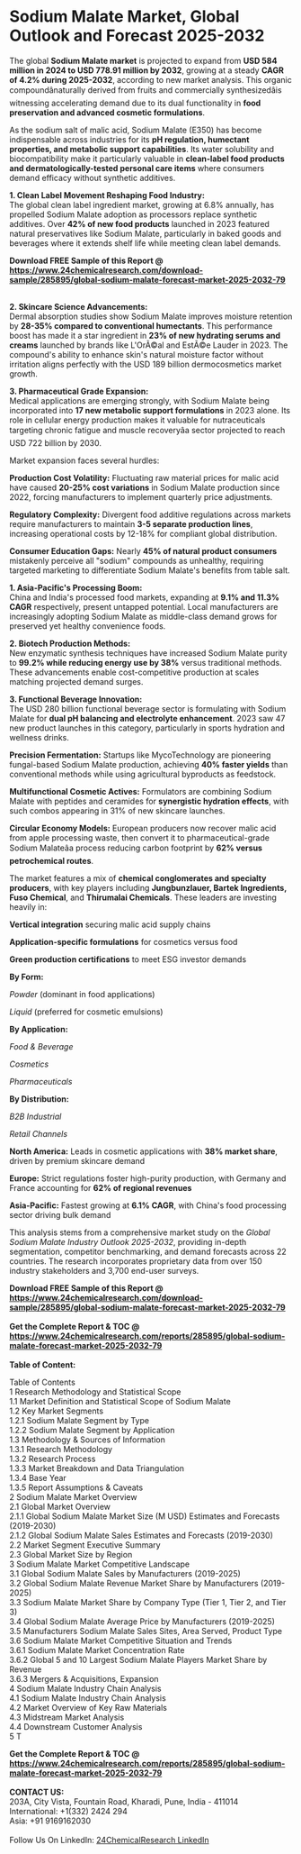 <h1>Sodium Malate Market, Global Outlook and Forecast 2025-2032</h1><p>The global <strong>Sodium Malate market</strong> is projected to expand from <strong>USD 584 million in 2024 to USD 778.91 million by 2032</strong>, growing at a steady <strong>CAGR of 4.2% during 2025-2032</strong>, according to new market analysis. This organic compoundânaturally derived from fruits and commercially synthesizedâis witnessing accelerating demand due to its dual functionality in <strong>food preservation and advanced cosmetic formulations</strong>.</p><p>As the sodium salt of malic acid, Sodium Malate (E350) has become indispensable across industries for its <strong>pH regulation, humectant properties, and metabolic support capabilities</strong>. Its water solubility and biocompatibility make it particularly valuable in <strong>clean-label food products and dermatologically-tested personal care items</strong> where consumers demand efficacy without synthetic additives.</p><p><strong>1. Clean Label Movement Reshaping Food Industry:</strong><br>
The global clean label ingredient market, growing at 6.8% annually, has propelled Sodium Malate adoption as processors replace synthetic additives. Over <strong>42% of new food products</strong> launched in 2023 featured natural preservatives like Sodium Malate, particularly in baked goods and beverages where it extends shelf life while meeting clean label demands.</p><div><b>Download FREE Sample of this Report @ 
            <a href="https://www.24chemicalresearch.com/download-sample/285895/global-sodium-malate-forecast-market-2025-2032-79">
            https://www.24chemicalresearch.com/download-sample/285895/global-sodium-malate-forecast-market-2025-2032-79</a></b></div><br><p><strong>2. Skincare Science Advancements:</strong><br>
Dermal absorption studies show Sodium Malate improves moisture retention by <strong>28-35% compared to conventional humectants</strong>. This performance boost has made it a star ingredient in <strong>23% of new hydrating serums and creams</strong> launched by brands like L'OrÃ©al and EstÃ©e Lauder in 2023. The compound's ability to enhance skin's natural moisture factor without irritation aligns perfectly with the USD 189 billion dermocosmetics market growth.</p><p><strong>3. Pharmaceutical Grade Expansion:</strong><br>
Medical applications are emerging strongly, with Sodium Malate being incorporated into <strong>17 new metabolic support formulations</strong> in 2023 alone. Its role in cellular energy production makes it valuable for nutraceuticals targeting chronic fatigue and muscle recoveryâa sector projected to reach USD 722 billion by 2030.</p><p>Market expansion faces several hurdles:</p><p><strong>Production Cost Volatility:</strong> Fluctuating raw material prices for malic acid have caused <strong>20-25% cost variations</strong> in Sodium Malate production since 2022, forcing manufacturers to implement quarterly price adjustments.</p><p><strong>Regulatory Complexity:</strong> Divergent food additive regulations across markets require manufacturers to maintain <strong>3-5 separate production lines</strong>, increasing operational costs by 12-18% for compliant global distribution.</p><p><strong>Consumer Education Gaps:</strong> Nearly <strong>45% of natural product consumers</strong> mistakenly perceive all "sodium" compounds as unhealthy, requiring targeted marketing to differentiate Sodium Malate's benefits from table salt.</p><p><strong>1. Asia-Pacific's Processing Boom:</strong><br>
China and India's processed food markets, expanding at <strong>9.1% and 11.3% CAGR</strong> respectively, present untapped potential. Local manufacturers are increasingly adopting Sodium Malate as middle-class demand grows for preserved yet healthy convenience foods.</p><p><strong>2. Biotech Production Methods:</strong><br>
New enzymatic synthesis techniques have increased Sodium Malate purity to <strong>99.2% while reducing energy use by 38%</strong> versus traditional methods. These advancements enable cost-competitive production at scales matching projected demand surges.</p><p><strong>3. Functional Beverage Innovation:</strong><br>
The USD 280 billion functional beverage sector is formulating with Sodium Malate for <strong>dual pH balancing and electrolyte enhancement</strong>. 2023 saw 47 new product launches in this category, particularly in sports hydration and wellness drinks.</p><p><strong>Precision Fermentation:</strong> Startups like MycoTechnology are pioneering fungal-based Sodium Malate production, achieving <strong>40% faster yields</strong> than conventional methods while using agricultural byproducts as feedstock.</p><p><strong>Multifunctional Cosmetic Actives:</strong> Formulators are combining Sodium Malate with peptides and ceramides for <strong>synergistic hydration effects</strong>, with such combos appearing in 31% of new skincare launches.</p><p><strong>Circular Economy Models:</strong> European producers now recover malic acid from apple processing waste, then convert it to pharmaceutical-grade Sodium Malateâa process reducing carbon footprint by <strong>62% versus petrochemical routes</strong>.</p><p>The market features a mix of <strong>chemical conglomerates and specialty producers</strong>, with key players including <strong>Jungbunzlauer, Bartek Ingredients, Fuso Chemical</strong>, and <strong>Thirumalai Chemicals</strong>. These leaders are investing heavily in:</p><p><strong>Vertical integration</strong> securing malic acid supply chains</p><p><strong>Application-specific formulations</strong> for cosmetics versus food</p><p><strong>Green production certifications</strong> to meet ESG investor demands</p><p><strong>By Form:</strong></p><p><em>Powder</em> (dominant in food applications)</p><p><em>Liquid</em> (preferred for cosmetic emulsions)</p><p><strong>By Application:</strong></p><p><em>Food &amp; Beverage</em></p><p><em>Cosmetics</em></p><p><em>Pharmaceuticals</em></p><p><strong>By Distribution:</strong></p><p><em>B2B Industrial</em></p><p><em>Retail Channels</em></p><p><strong>North America:</strong> Leads in cosmetic applications with <strong>38% market share</strong>, driven by premium skincare demand</p><p><strong>Europe:</strong> Strict regulations foster high-purity production, with Germany and France accounting for <strong>62% of regional revenues</strong></p><p><strong>Asia-Pacific:</strong> Fastest growing at <strong>6.1% CAGR</strong>, with China's food processing sector driving bulk demand</p><p>This analysis stems from a comprehensive market study on the <em>Global Sodium Malate Industry Outlook 2025-2032</em>, providing in-depth segmentation, competitor benchmarking, and demand forecasts across 22 countries. The research incorporates proprietary data from over 150 industry stakeholders and 3,700 end-user surveys.</p><div><b>Download FREE Sample of this Report @ 
            <a href="https://www.24chemicalresearch.com/download-sample/285895/global-sodium-malate-forecast-market-2025-2032-79">
            https://www.24chemicalresearch.com/download-sample/285895/global-sodium-malate-forecast-market-2025-2032-79</a></b></div><br><div><b>Get the Complete Report & TOC @ 
            <a href="https://www.24chemicalresearch.com/reports/285895/global-sodium-malate-forecast-market-2025-2032-79">
            https://www.24chemicalresearch.com/reports/285895/global-sodium-malate-forecast-market-2025-2032-79</a></b></div><br>
            <b>Table of Content:</b><p>Table of Contents<br />
1 Research Methodology and Statistical Scope<br />
1.1 Market Definition and Statistical Scope of Sodium Malate<br />
1.2 Key Market Segments<br />
1.2.1 Sodium Malate Segment by Type<br />
1.2.2 Sodium Malate Segment by Application<br />
1.3 Methodology & Sources of Information<br />
1.3.1 Research Methodology<br />
1.3.2 Research Process<br />
1.3.3 Market Breakdown and Data Triangulation<br />
1.3.4 Base Year<br />
1.3.5 Report Assumptions & Caveats<br />
2 Sodium Malate Market Overview<br />
2.1 Global Market Overview<br />
2.1.1 Global Sodium Malate Market Size (M USD) Estimates and Forecasts (2019-2030)<br />
2.1.2 Global Sodium Malate Sales Estimates and Forecasts (2019-2030)<br />
2.2 Market Segment Executive Summary<br />
2.3 Global Market Size by Region<br />
3 Sodium Malate Market Competitive Landscape<br />
3.1 Global Sodium Malate Sales by Manufacturers (2019-2025)<br />
3.2 Global Sodium Malate Revenue Market Share by Manufacturers (2019-2025)<br />
3.3 Sodium Malate Market Share by Company Type (Tier 1, Tier 2, and Tier 3)<br />
3.4 Global Sodium Malate Average Price by Manufacturers (2019-2025)<br />
3.5 Manufacturers Sodium Malate Sales Sites, Area Served, Product Type<br />
3.6 Sodium Malate Market Competitive Situation and Trends<br />
3.6.1 Sodium Malate Market Concentration Rate<br />
3.6.2 Global 5 and 10 Largest Sodium Malate Players Market Share by Revenue<br />
3.6.3 Mergers & Acquisitions, Expansion<br />
4 Sodium Malate Industry Chain Analysis<br />
4.1 Sodium Malate Industry Chain Analysis<br />
4.2 Market Overview of Key Raw Materials<br />
4.3 Midstream Market Analysis<br />
4.4 Downstream Customer Analysis<br />
5 T</p><div><b>Get the Complete Report & TOC @ 
            <a href="https://www.24chemicalresearch.com/reports/285895/global-sodium-malate-forecast-market-2025-2032-79">
            https://www.24chemicalresearch.com/reports/285895/global-sodium-malate-forecast-market-2025-2032-79</a></b></div><br><b>CONTACT US:</b><br>
            203A, City Vista, Fountain Road, Kharadi, Pune, India - 411014<br>
            International: +1(332) 2424 294<br>
            Asia: +91 9169162030 <br><br>
            Follow Us On LinkedIn: <a href="https://www.linkedin.com/company/24chemicalresearch/">24ChemicalResearch LinkedIn</a>